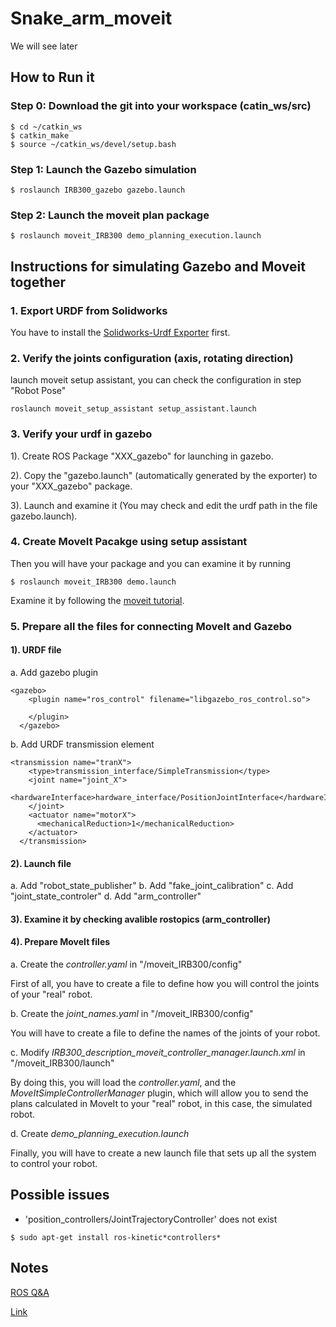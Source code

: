 # Snake_arm_moveit
We will see later

## How to Run it
### Step 0: Download the git into your workspace (catin_ws/src)
```
$ cd ~/catkin_ws
$ catkin_make
$ source ~/catkin_ws/devel/setup.bash
```
### Step 1: Launch the Gazebo simulation
```
$ roslaunch IRB300_gazebo gazebo.launch
```
### Step 2: Launch the moveit plan package
```
$ roslaunch moveit_IRB300 demo_planning_execution.launch
```

## Instructions for simulating Gazebo and Moveit together
### 1. Export URDF from Solidworks
You have to install the [Solidworks-Urdf Exporter](http://wiki.ros.org/sw_urdf_exporter) first.

### 2. Verify the joints configuration (axis, rotating direction)
launch moveit setup assistant, you can check the configuration in step "Robot Pose"
```
roslaunch moveit_setup_assistant setup_assistant.launch
```
### 3. Verify your urdf in gazebo
1). Create ROS Package "XXX_gazebo" for launching in gazebo.

2). Copy the "gazebo.launch" (automatically generated by the exporter) to your "XXX_gazebo" package.

3). Launch and examine it (You may check and edit the urdf path in the file gazebo.launch).

### 4. Create MoveIt Pacakge using setup assistant
Then you will have your package and you can examine it by running
```
$ roslaunch moveit_IRB300 demo.launch
```
Examine it by following the [moveit tutorial](http://docs.ros.org/kinetic/api/moveit_tutorials/html/doc/quickstart_in_rviz/quickstart_in_rviz_tutorial.html#getting-started).

### 5. Prepare all the files for connecting MoveIt and Gazebo
#### 1). URDF file
a. Add gazebo plugin
```
<gazebo>
    <plugin name="ros_control" filename="libgazebo_ros_control.so">
      
    </plugin>
  </gazebo>
``` 
b. Add URDF transmission element
```
<transmission name="tranX">
    <type>transmission_interface/SimpleTransmission</type>
    <joint name="joint_X">
      <hardwareInterface>hardware_interface/PositionJointInterface</hardwareInterface>
    </joint>
    <actuator name="motorX">
      <mechanicalReduction>1</mechanicalReduction>
    </actuator>
  </transmission>
```
#### 2). Launch file
a. Add "robot_state_publisher"
b. Add "fake_joint_calibration"
c. Add "joint_state_controler"
d. Add "arm_controller"

#### 3). Examine it by checking avalible rostopics (arm_controller)

#### 4). Prepare MoveIt files
a. Create the *controller.yaml* in "/moveit_IRB300/config"

First of all, you have to create a file to define how you will control the joints of your "real" robot.

b. Create the *joint_names.yaml* in "/moveit_IRB300/config"

You will have to create a file to define the names of the joints of your robot.

c. Modify *IRB300_description_moveit_controller_manager.launch.xml* in "/moveit_IRB300/launch"

By doing this, you will load the *controller.yaml*, and the *MoveItSimpleControllerManager* plugin, which will allow you to send the plans calculated in MoveIt to your "real" robot, in this case, the simulated robot.

d. Create *demo_planning_execution.launch*

Finally, you will have to create a new launch file that sets up all the system to control your robot. 


## Possible issues

* 'position_controllers/JointTrajectoryController' does not exist
```
$ sudo apt-get install ros-kinetic*controllers*
```

## Notes
[ROS Q&A](https://www.youtube.com/watch?v=j6bBxfD_bYs&t=1156s)

[Link](https://github.com/AS4SR/general_info/wiki/Basic-ROS-MoveIt!-and-Gazebo-Integration#MoveIt_Config_Directory)
